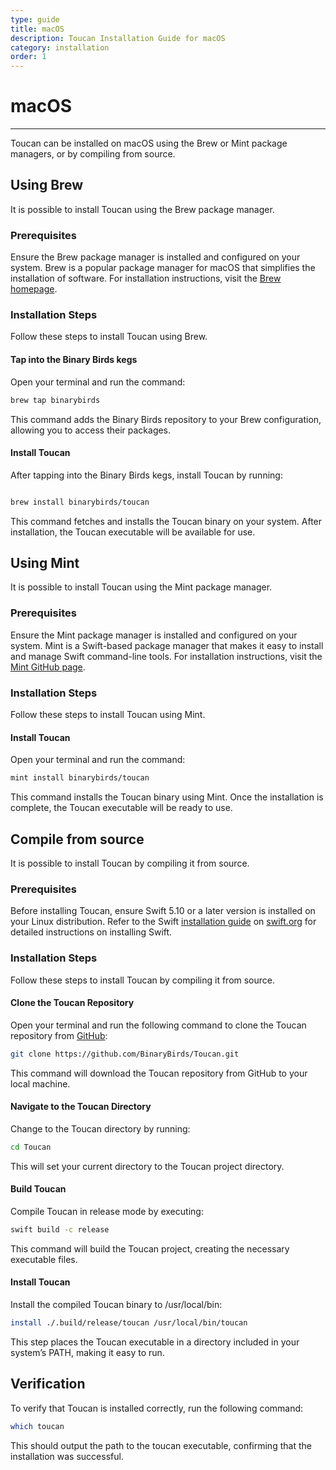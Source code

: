 ```yaml
---
type: guide
title: macOS
description: Toucan Installation Guide for macOS
category: installation
order: 1
---
```


# macOS
---

Toucan can be installed on macOS using the Brew or Mint package managers, or by compiling from source.

## Using Brew

It is possible to install Toucan using the Brew package manager.

### Prerequisites

Ensure the Brew package manager is installed and configured on your system. Brew is a popular package manager for macOS that simplifies the installation of software. For installation instructions, visit the [Brew homepage](https://brew.sh/).

### Installation Steps

Follow these steps to install Toucan using Brew.

#### Tap into the Binary Birds kegs

Open your terminal and run the command: 

```sh
brew tap binarybirds
```

This command adds the Binary Birds repository to your Brew configuration, allowing you to access their packages.

#### Install Toucan

After tapping into the Binary Birds kegs, install Toucan by running:

```sh

brew install binarybirds/toucan
```

This command fetches and installs the Toucan binary on your system. After installation, the Toucan executable will be available for use.

## Using Mint

It is possible to install Toucan using the Mint package manager.

### Prerequisites

Ensure the Mint package manager is installed and configured on your system. Mint is a Swift-based package manager that makes it easy to install and manage Swift command-line tools. For installation instructions, visit the [Mint GitHub page](https://github.com/yonaskolb/Mint).

### Installation Steps

Follow these steps to install Toucan using Mint.

#### Install Toucan

Open your terminal and run the command:

```sh
mint install binarybirds/toucan
```

This command installs the Toucan binary using Mint. Once the installation is complete, the Toucan executable will be ready to use.

## Compile from source

It is possible to install Toucan by compiling it from source.

### Prerequisites

Before installing Toucan, ensure Swift 5.10 or a later version is installed on your Linux distribution. Refer to the Swift [installation guide](https://swift.org/install/linux/#platforms) on [swift.org](https://swift.org) for detailed instructions on installing Swift.

### Installation Steps

Follow these steps to install Toucan by compiling it from source.

#### Clone the Toucan Repository

Open your terminal and run the following command to clone the Toucan repository from [GitHub](https://github.com/binarybirds/toucan):

```sh
git clone https://github.com/BinaryBirds/Toucan.git
```

This command will download the Toucan repository from GitHub to your local machine.

#### Navigate to the Toucan Directory

Change to the Toucan directory by running:

```sh
cd Toucan
```

This will set your current directory to the Toucan project directory.

#### Build Toucan

Compile Toucan in release mode by executing:

```sh
swift build -c release
```

This command will build the Toucan project, creating the necessary executable files.

#### Install Toucan

Install the compiled Toucan binary to /usr/local/bin:

```sh
install ./.build/release/toucan /usr/local/bin/toucan
```

This step places the Toucan executable in a directory included in your system’s PATH, making it easy to run.

## Verification

To verify that Toucan is installed correctly, run the following command:

```sh
which toucan
```

This should output the path to the toucan executable, confirming that the installation was successful.
